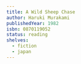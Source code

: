 ```yaml
---
title: A Wild Sheep Chase
author: Haruki Murakami
publishedYear: 1982
isbn: 0870119052
status: reading
shelves:
  - fiction
  - japan
---
```

